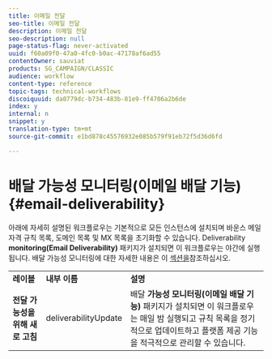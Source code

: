 ```yaml
---
title: 이메일 전달
seo-title: 이메일 전달
description: 이메일 전달
seo-description: null
page-status-flag: never-activated
uuid: f60a09f0-47a0-4fc0-b0ac-47178af6ad55
contentOwner: sauviat
products: SG_CAMPAIGN/CLASSIC
audience: workflow
content-type: reference
topic-tags: technical-workflows
discoiquuid: da0779dc-b734-483b-81e9-ff4706a2b6de
index: y
internal: n
snippet: y
translation-type: tm+mt
source-git-commit: e1bd878c45576932e085b579f91eb72f5d36d6fd

---
```



# 배달 가능성 모니터링(이메일 배달 기능){#email-deliverability}

아래에 자세히 설명된 워크플로우는 기본적으로 모든 인스턴스에 설치되며 바운스 메일 자격 규칙 목록, 도메인 목록 및 MX 목록을 초기화할 수 있습니다. Deliverability **monitoring(Email Deliverability)** 패키지가 설치되면 이 워크플로우는 야간에 실행됩니다. 배달 가능성 모니터링에 대한 자세한 내용은 이 [섹션을](../../delivery/using/about-deliverability.md)참조하십시오.

<table> 
 <tbody> 
  <tr> 
   <td> <strong>레이블</strong><br /> </td> 
   <td> <strong>내부 이름</strong><br /> </td> 
   <td> <strong>설명</strong><br /> </td> 
  </tr> 
  <tr> 
   <td> <strong>전달 가능성을 위해 새로 고침</strong><br /> </td> 
   <td> <span class="uicontrol">deliverabilityUpdate</span><br /> </td> 
   <td>  배달 <strong>가능성 모니터링(이메일 배달 기능)</strong> 패키지가 설치되면 이 워크플로우는 매일 밤 실행되고 규칙 목록을 정기적으로 업데이트하고 플랫폼 제공 기능을 적극적으로 관리할 수 있습니다.<br /> </td> 
  </tr> 
 </tbody> 
</table>

